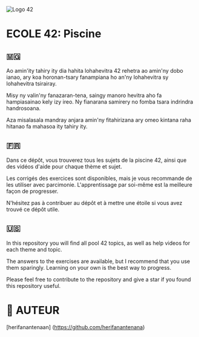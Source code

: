 ![Logo 42](https://upload.wikimedia.org/wikipedia/commons/thumb/15/15/42_logo.svg/1200px-42_logo.svg.png)

# ECOLE 42: Piscine #

## 🇲🇬 ##

Ao amin'ity tahiry ity dia hahita lohahevitra 42 rehetra ao amin'ny dobo ianao, ary koa horonan-tsary fanampiana ho an'ny lohahevitra sy lohahevitra tsirairay.

Misy ny valin'ny fanazaran-tena, saingy manoro hevitra aho fa hampiasainao kely izy ireo. Ny fianarana samirery no fomba tsara indrindra handrosoana.

Aza misalasala mandray anjara amin'ny fitahirizana ary omeo kintana raha hitanao fa mahasoa ity tahiry ity.

## 🇫🇷 ##

Dans ce dépôt, vous trouverez tous les sujets de la piscine 42, ainsi que des vidéos d'aide pour chaque thème et sujet.

Les corrigés des exercices sont disponibles, mais je vous recommande de les utiliser avec parcimonie. L'apprentissage par soi-même est la meilleure façon de progresser.

N'hésitez pas à contribuer au dépôt et à mettre une étoile si vous avez trouvé ce dépôt utile.

## 🇺🇸 ##

In this repository you will find all pool 42 topics, as well as help videos for each theme and topic.

The answers to the exercises are available, but I recommend that you use them sparingly. Learning on your own is the best way to progress.

Please feel free to contribute to the repository and give a star if you found this repository useful.

# 👴 AUTEUR #

[herifanantenaan] (https://github.com/herifanantenana)
